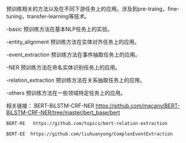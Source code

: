 预训练相关的方法以及在不同下游任务上的应用。涉及到pre-traing，fine-tuning，transfer-learning等技术。

  -basic 预训练方法在基本NLP任务上的实验。
  
  -entity_alignment 预训练方法在实体对齐任务上的应用。
  
  -event_extraction 预训练方法在事件抽取任务上的应用。
  
  -NER 预训练方法在命名实体识别任务上的应用。
  
  -relation_extraction 预训练方法在关系抽取任务上的应用。
  
  -others 预训练方法在一些领域特定任务上的应用。
  
  
  
  相关链接：
    BERT-BiLSTM-CRF-NER   https://github.com/macanv/BERT-BiLSTM-CRF-NER/tree/master/bert_base/bert
   
    BERT-RE   https://github.com/topics/bert-relation-extraction
    
    BERT-EE  https://github.com/liuhuanyong/ComplexEventExtraction
    
    
    


  
